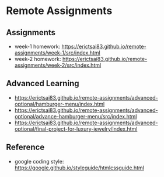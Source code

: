 # Remote Assignments

## Assignments

- week-1 homework: https://erictsai83.github.io/remote-assignments/week-1/src/index.html
- week-2 homework: https://erictsai83.github.io/remote-assignments/week-2/src/index.html

## Advanced Learning

- https://erictsai83.github.io/remote-assignments/advanced-optional/hamburger-menu/index.html
- https://erictsai83.github.io/remote-assignments/advanced-optional/advance-hamburger-menu/src/index.html
- https://erictsai83.github.io/remote-assignments/advanced-optional/final-project-for-luxury-jewelry/index.html

## Reference

- google coding style: https://google.github.io/styleguide/htmlcssguide.html
